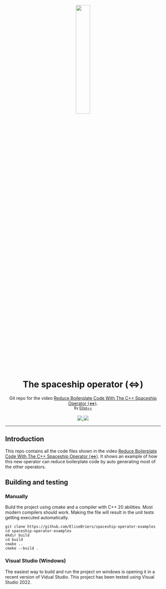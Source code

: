 <div align="center">
  <a align="center" href="https://www.youtube.com/watch?v=dUOLH_SjlHA">
    <img src="https://img.youtube.com/vi/dUOLH_SjlHA/mqdefault.jpg" width=30%>
  </a>
  <h1>The spaceship operator (<=>)</h1>
  <p>
    Git repo for the video <a href="https://www.youtube.com/watch?v=dUOLH_SjlHA">Reduce Boilerplate Code With The C++ Spaceship Operator (<=>)</a>.
    <br>
    <sub>By <a href="https://www.youtube.com/@ElisePlusPlus">Elise++</a></sub><br><br>
    <a href="/../../actions/workflows/cmake.yml">
      <img src="/../../actions/workflows/cmake.yml/badge.svg">
    </a>
    <a href="LICENSE">
      <img src="https://img.shields.io/badge/License-MIT-yellow.svg">
    </a>
  </p>
</div>

***

## Introduction
This repo contains all the code files shown in the video [Reduce Boilerplate Code With The C++ Spaceship Operator (<=>)](https://www.youtube.com/watch?v=dUOLH_SjlHA). It shows an example of how this new operator can reduce boilerplate code by auto generating most of the other operators.

## Building and testing
### Manually
Build the project using cmake and a compiler with C++ 20 abilities. Most modern compilers should work. Making the file will result in the unit tests getting executed automatically.

```shell
git clone https://github.com/EliseBriers/spaceship-operator-examples
cd spaceship-operator-examples
mkdir build
cd build
cmake ..
cmake --build .
```

### Visual Studio (Windows)
The easiest way to build and run the project on windows is opening it in a recent version of Vidual Studio. This project has been tested using Visual Studio 2022.
